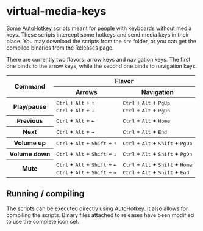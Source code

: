 # virtual-media-keys

Some [AutoHotkey](https://autohotkey.com/) scripts meant for people with
keyboards without media keys. These scripts intercept some hotkeys and
send media keys in their place. You may download the scripts from the
`src` folder, or you can get the compiled binaries from the Releases page.

There are currently two flavors: arrow keys and navigation keys. The first
one binds to the arrow keys, while the second one binds to navigation
keys.

<table>
    <thead>
        <tr>
            <th rowspan="2">Command</th>
            <th colspan="2">Flavor</th>
        </tr>
        <tr>
            <th>Arrows</th>
            <th>Navigation</th>
        </tr>
    </thead>
    <tbody>
        <tr>
            <th>Play/pause</th>
            <td>
                <kbd>Ctrl</kbd> + <kbd>Alt</kbd> + <kbd>↑</kbd>
                <br/>
                <kbd>Ctrl</kbd> + <kbd>Alt</kbd> + <kbd>↓</kbd>
            </td>
            <td>
                <kbd>Ctrl</kbd> + <kbd>Alt</kbd> + <kbd>PgUp</kbd>
                <br/>
                <kbd>Ctrl</kbd> + <kbd>Alt</kbd> + <kbd>PgDn</kbd>
            </td>
        </tr>
        <tr>
            <th>Previous</th>
            <td><kbd>Ctrl</kbd> + <kbd>Alt</kbd> + <kbd>←</kbd></td>
            <td><kbd>Ctrl</kbd> + <kbd>Alt</kbd> + <kbd>Home</kbd></td>
        </tr>
        <tr>
            <th>Next</th>
            <td><kbd>Ctrl</kbd> + <kbd>Alt</kbd> + <kbd>→</kbd></td>
            <td><kbd>Ctrl</kbd> + <kbd>Alt</kbd> + <kbd>End</kbd></td>
        </tr>
    </tbody>
    <tbody>
        <tr>
            <th>Volume up</th>
            <td><kbd>Ctrl</kbd> + <kbd>Alt</kbd> + <kbd>Shift</kbd> + <kbd>↑</kbd></td>
            <td><kbd>Ctrl</kbd> + <kbd>Alt</kbd> + <kbd>Shift</kbd> + <kbd>PgUp</kbd></td>
        </tr>
        <tr>
            <th>Volume down</th>
            <td><kbd>Ctrl</kbd> + <kbd>Alt</kbd> + <kbd>Shift</kbd> + <kbd>↓</kbd></td>
            <td><kbd>Ctrl</kbd> + <kbd>Alt</kbd> + <kbd>Shift</kbd> + <kbd>PgDn</kbd></td>
        </tr>
        <tr>
            <th>Mute</th>
            <td>
                <kbd>Ctrl</kbd> + <kbd>Alt</kbd> + <kbd>Shift</kbd> + <kbd>←</kbd>
                <br/>
                <kbd>Ctrl</kbd> + <kbd>Alt</kbd> + <kbd>Shift</kbd> + <kbd>→</kbd>
            </td>
            <td>
                <kbd>Ctrl</kbd> + <kbd>Alt</kbd> + <kbd>Shift</kbd> + <kbd>Home</kbd>
                <br/>
                <kbd>Ctrl</kbd> + <kbd>Alt</kbd> + <kbd>Shift</kbd> + <kbd>End</kbd>
            </td>
        </tr>
    </tbody>
</table>

## Running / compiling

The scripts can be executed directly using
[AutoHotkey](https://autohotkey.com/). It also allows for compiling the
scripts. Binary files attached to releases have been modified to use the
complete icon set.
